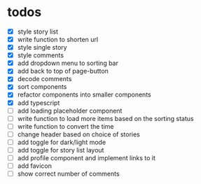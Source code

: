 # todos

- [x] style story list
- [x] write function to shorten url
- [x] style single story
- [x] style comments
- [x] add dropdown menu to sorting bar
- [x] add back to top of page-button
- [x] decode comments
- [x] sort components
- [x] refactor components into smaller components
- [x] add typescript
- [ ] add loading placeholder component
- [ ] write function to load more items based on the sorting status
- [ ] write function to convert the time
- [ ] change header based on choice of stories
- [ ] add toggle for dark/light mode
- [ ] add toggle for story list layout
- [ ] add profile component and implement links to it
- [ ] add favicon
- [ ] show correct number of comments